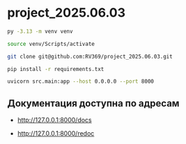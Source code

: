# project_2025.06.03

```sh
py -3.13 -m venv venv
```

```sh
source venv/Scripts/activate
```

```sh
git clone git@github.com:RV369/project_2025.06.03.git
```

```sh
pip install -r requirements.txt
```

```sh
uvicorn src.main:app --host 0.0.0.0 --port 8000
```

##  Документация доступна по адресам

- <http://127.0.0.1:8000/docs>

- <http://127.0.0.1:8000/redoc>
